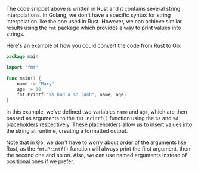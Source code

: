 The code snippet above is written in Rust and it contains several string interpolations. In Golang, we don't have a specific syntax for string interpolation like the one used in Rust. However, we can achieve similar results using the `fmt` package which provides a way to print values into strings.

Here's an example of how you could convert the code from Rust to Go:
```go
package main

import "fmt"

func main() {
    name := "Mary"
    age := 30
    fmt.Printf("%s had a %d lamb", name, age)
}
```
In this example, we've defined two variables `name` and `age`, which are then passed as arguments to the `fmt.Printf()` function using the `%s` and `%d` placeholders respectively. These placeholders allow us to insert values into the string at runtime, creating a formatted output.

Note that in Go, we don't have to worry about order of the arguments like Rust, as the `fmt.Printf()` function will always print the first argument, then the second one and so on. Also, we can use named arguments instead of positional ones if we prefer.
